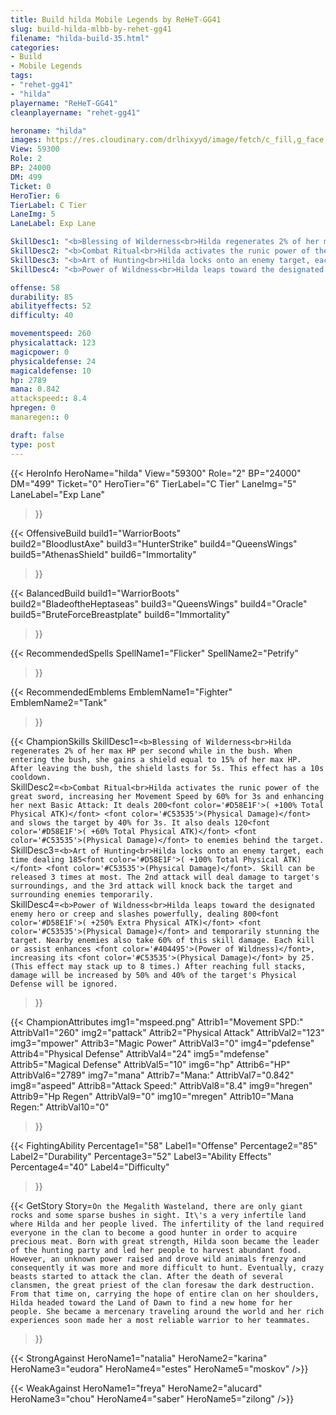 ```yaml
---
title: Build hilda Mobile Legends by ReHeT-GG41
slug: build-hilda-mlbb-by-rehet-gg41
filename: "hilda-build-35.html"
categories: 
- Build 
- Mobile Legends
tags: 
- "rehet-gg41"
- "hilda"
playername: "ReHeT-GG41"
cleanplayername: "rehet-gg41"

heroname: "hilda"
images: https://res.cloudinary.com/drlhixyyd/image/fetch/c_fill,g_face,f_auto/https://cdn2-build.mobagenie.my.id/p/images/banner/full/hilda.jpg
View: 59300 
Role: 2 
BP: 24000
DM: 499 
Ticket: 0 
HeroTier: 6 
TierLabel: C Tier 
LaneImg: 5
LaneLabel: Exp Lane 

SkillDesc1: "<b>Blessing of Wilderness<br>Hilda regenerates 2% of her max HP per second while in the bush. When entering the bush, she gains a shield equal to 15% of her max HP. After leaving the bush, the shield lasts for 5s. This effect has a 10s cooldown."   
SkillDesc2: "<b>Combat Ritual<br>Hilda activates the runic power of the great sword, increasing her Movement Speed by 60% for 3s and enhancing her next Basic Attack: It deals 200<font color='#D58E1F'>( +100% Total Physical ATK)</font> <font color='#C53535'>(Physical Damage)</font> and slows the target by 40% for 3s. It also deals 120<font color='#D58E1F'>( +60% Total Physical ATK)</font> <font color='#C53535'>(Physical Damage)</font> to enemies behind the target."   
SkillDesc3: "<b>Art of Hunting<br>Hilda locks onto an enemy target, each time dealing 185<font color='#D58E1F'>( +100% Total Physical ATK)</font> <font color='#C53535'>(Physical Damage)</font>. Skill can be released 3 times at most. The 2nd attack will deal damage to target's surroundings, and the 3rd attack will knock back the target and surrounding enemies temporarily."   
SkillDesc4: "<b>Power of Wildness<br>Hilda leaps toward the designated enemy hero or creep and slashes powerfully, dealing 800<font color='#D58E1F'>( +250% Extra Physical ATK)</font> <font color='#C53535'>(Physical Damage)</font> and temporarily stunning the target. Nearby enemies also take 60% of this skill damage. Each kill or assist enhances <font color='#404495'>(Power of Wildness)</font>, increasing its <font color='#C53535'>(Physical Damage)</font> by 25. (This effect may stack up to 8 times.) After reaching full stacks, damage will be increased by 50% and 40% of the target's Physical Defense will be ignored."  

offense: 58 
durability: 85 
abilityeffects: 52 
difficulty: 40 

movementspeed: 260
physicalattack: 123
magicpower: 0
physicaldefense: 24
magicaldefense: 10
hp: 2789
mana: 0.842
attackspeed:: 8.4
hpregen: 0
manaregen:: 0

draft: false
type: post
---
```


{{< HeroInfo 
HeroName="hilda" 
View="59300" 
Role="2" 
BP="24000" 
DM="499" 
Ticket="0" 
HeroTier="6" 
TierLabel="C Tier" 
LaneImg="5" 
LaneLabel="Exp Lane" 
>}}
 
{{< OffensiveBuild 
build1="WarriorBoots"  
build2="BloodlustAxe" 
build3="HunterStrike" 
build4="QueensWings" 
build5="AthenasShield" 
build6="Immortality" 
>}} 

{{< BalancedBuild 
build1="WarriorBoots"  
build2="BladeoftheHeptaseas" 
build3="QueensWings" 
build4="Oracle" 
build5="BruteForceBreastplate" 
build6="Immortality" 
>}}


{{< RecommendedSpells 
SpellName1="Flicker" 
SpellName2="Petrify" 
>}}  

{{< RecommendedEmblems 
EmblemName1="Fighter" 
EmblemName2="Tank" 
>}}   

{{< ChampionSkills 
SkillDesc1=`<b>Blessing of Wilderness<br>Hilda regenerates 2% of her max HP per second while in the bush. When entering the bush, she gains a shield equal to 15% of her max HP. After leaving the bush, the shield lasts for 5s. This effect has a 10s cooldown.`   
SkillDesc2=`<b>Combat Ritual<br>Hilda activates the runic power of the great sword, increasing her Movement Speed by 60% for 3s and enhancing her next Basic Attack: It deals 200<font color='#D58E1F'>( +100% Total Physical ATK)</font> <font color='#C53535'>(Physical Damage)</font> and slows the target by 40% for 3s. It also deals 120<font color='#D58E1F'>( +60% Total Physical ATK)</font> <font color='#C53535'>(Physical Damage)</font> to enemies behind the target.`   
SkillDesc3=`<b>Art of Hunting<br>Hilda locks onto an enemy target, each time dealing 185<font color='#D58E1F'>( +100% Total Physical ATK)</font> <font color='#C53535'>(Physical Damage)</font>. Skill can be released 3 times at most. The 2nd attack will deal damage to target's surroundings, and the 3rd attack will knock back the target and surrounding enemies temporarily.`   
SkillDesc4=`<b>Power of Wildness<br>Hilda leaps toward the designated enemy hero or creep and slashes powerfully, dealing 800<font color='#D58E1F'>( +250% Extra Physical ATK)</font> <font color='#C53535'>(Physical Damage)</font> and temporarily stunning the target. Nearby enemies also take 60% of this skill damage. Each kill or assist enhances <font color='#404495'>(Power of Wildness)</font>, increasing its <font color='#C53535'>(Physical Damage)</font> by 25. (This effect may stack up to 8 times.) After reaching full stacks, damage will be increased by 50% and 40% of the target's Physical Defense will be ignored.`   
>}}

{{< ChampionAttributes
img1="mspeed.png" Attrib1="Movement SPD:" AttribVal1="260"
img2="pattack" Attrib2="Physical Attack" AttribVal2="123"
img3="mpower" Attrib3="Magic Power" AttribVal3="0"
img4="pdefense" Attrib4="Physical Defense" AttribVal4="24"
img5="mdefense" Attrib5="Magical Defense" AttribVal5="10"
img6="hp" Attrib6="HP" AttribVal6="2789"
img7="mana" Attrib7="Mana:" AttribVal7="0.842"
img8="aspeed" Attrib8="Attack Speed:" AttribVal8="8.4"
img9="hregen" Attrib9="Hp Regen" AttribVal9="0"
img10="mregen" Attrib10="Mana Regen:" AttribVal10="0"
>}}


{{< FightingAbility
Percentage1="58" Label1="Offense"
Percentage2="85" Label2="Durability"
Percentage3="52" Label3="Ability Effects"
Percentage4="40" Label4="Difficulty"
 >}}

{{< GetStory 
Story=` On the Megalith Wasteland, there are only giant rocks and some sparse bushes in sight. It\'s a very infertile land where Hilda and her people lived. The infertility of the land required everyone in the clan to become a good hunter in order to acquire precious meat. Born with great strength, Hilda soon became the leader of the hunting party and led her people to harvest abundant food. However, an unknown power raised and drove wild animals frenzy and consequently it was more and more difficult to hunt. Eventually, crazy beasts started to attack the clan. After the death of several clansmen, the great priest of the clan foresaw the dark destruction. From that time on, carrying the hope of entire clan on her shoulders, Hilda headed toward the Land of Dawn to find a new home for her people. She became a mercenary traveling around the world and her rich experiences soon made her a most reliable warrior to her teammates. ` 
>}}

{{< StrongAgainst 
HeroName1="natalia"
HeroName2="karina"
HeroName3="eudora"
HeroName4="estes"
HeroName5="moskov"
/>}}

{{< WeakAgainst
HeroName1="freya"
HeroName2="alucard"
HeroName3="chou"
HeroName4="saber"
HeroName5="zilong"
/>}}
